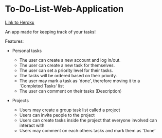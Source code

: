 # To-Do-List-Web-Application

[Link to Heroku](https://to-do-list-web-application.herokuapp.com/)

An app made for keeping track of your tasks!

Features:

* Personal tasks
    - The user can create a new account and log in/out.
    - The user can create a new task for themselves.
    - The user can set a priority level for their tasks.
    - The tasks will be ordered based on their priority.
    - The user may mark a task as 'done', therefore moving it to a 'Completed Tasks' list
    - The user can comment on their tasks (Description)

* Projects
    - Users may create a group task list called a project
    - Users can invite people to the project
    - Users can create tasks inside the project that everyone involved can interact with
    - Users may comment on each others tasks and mark them as 'Done'

